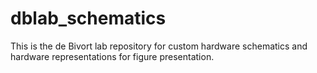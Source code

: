 # dblab_schematics

This is the de Bivort lab repository for custom hardware schematics and hardware representations for figure presentation. 
